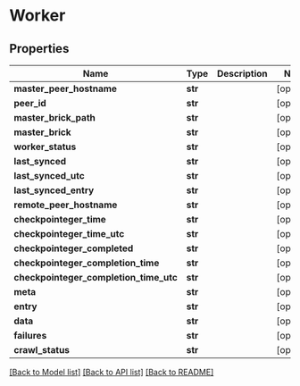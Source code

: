# Worker

## Properties
Name | Type | Description | Notes
------------ | ------------- | ------------- | -------------
**master_peer_hostname** | **str** |  | [optional] 
**peer_id** | **str** |  | [optional] 
**master_brick_path** | **str** |  | [optional] 
**master_brick** | **str** |  | [optional] 
**worker_status** | **str** |  | [optional] 
**last_synced** | **str** |  | [optional] 
**last_synced_utc** | **str** |  | [optional] 
**last_synced_entry** | **str** |  | [optional] 
**remote_peer_hostname** | **str** |  | [optional] 
**checkpointeger_time** | **str** |  | [optional] 
**checkpointeger_time_utc** | **str** |  | [optional] 
**checkpointeger_completed** | **str** |  | [optional] 
**checkpointeger_completion_time** | **str** |  | [optional] 
**checkpointeger_completion_time_utc** | **str** |  | [optional] 
**meta** | **str** |  | [optional] 
**entry** | **str** |  | [optional] 
**data** | **str** |  | [optional] 
**failures** | **str** |  | [optional] 
**crawl_status** | **str** |  | [optional] 

[[Back to Model list]](../README.md#documentation-for-models) [[Back to API list]](../README.md#documentation-for-api-endpoints) [[Back to README]](../README.md)


